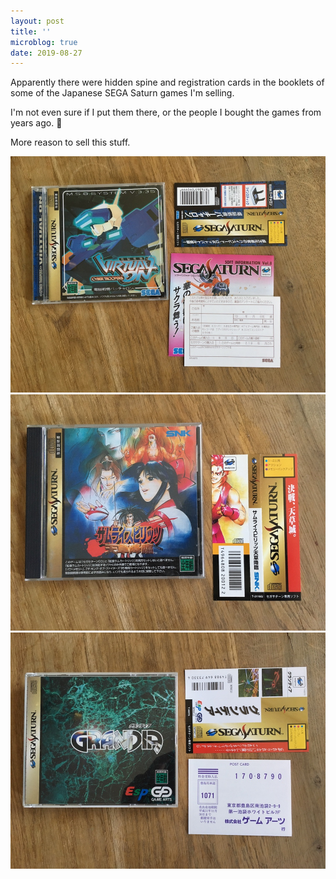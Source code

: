 ```yaml
---
layout: post
title: ''
microblog: true
date: 2019-08-27
---
```


Apparently there were hidden spine and registration cards in the booklets of some of the Japanese SEGA Saturn games I'm selling. 

I'm not even sure if I put them there, or the people I bought the games from years ago. 🙈

More reason to sell this stuff.

![A picture of Virtual On for the SEGA Saturn with the spine and registration card laid out](/assets/blog/spine-virtual-on.jpg)
![A picture of Samurai Spirits 4 for the SEGA Saturn with the spine card laid out](/assets/blog/spine-samurai-spirits-4.jpg)
![A picture of Grandia for the SEGA Saturn with the spine and registration card laid out](/assets/blog/spine-grandia.jpg)
